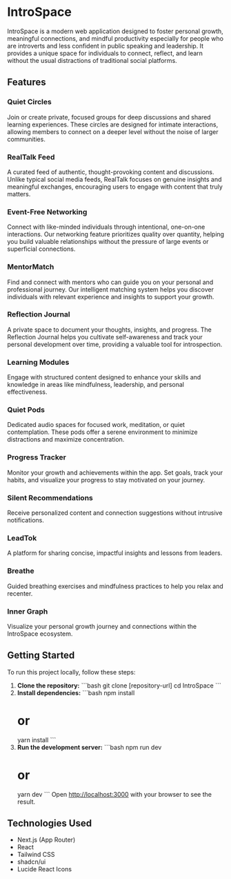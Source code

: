# IntroSpace 

IntroSpace is a modern web application designed to foster personal growth, meaningful connections, and mindful productivity especially for people who are introverts and less confident in public speaking and leadership. It provides a unique space for individuals to connect, reflect, and learn without the usual distractions of traditional social platforms.

## Features

### Quiet Circles
Join or create private, focused groups for deep discussions and shared learning experiences. These circles are designed for intimate interactions, allowing members to connect on a deeper level without the noise of larger communities.

### RealTalk Feed
A curated feed of authentic, thought-provoking content and discussions. Unlike typical social media feeds, RealTalk focuses on genuine insights and meaningful exchanges, encouraging users to engage with content that truly matters.

### Event-Free Networking
Connect with like-minded individuals through intentional, one-on-one interactions. Our networking feature prioritizes quality over quantity, helping you build valuable relationships without the pressure of large events or superficial connections.

### MentorMatch
Find and connect with mentors who can guide you on your personal and professional journey. Our intelligent matching system helps you discover individuals with relevant experience and insights to support your growth.

### Reflection Journal
A private space to document your thoughts, insights, and progress. The Reflection Journal helps you cultivate self-awareness and track your personal development over time, providing a valuable tool for introspection.

### Learning Modules
Engage with structured content designed to enhance your skills and knowledge in areas like mindfulness, leadership, and personal effectiveness.

### Quiet Pods
Dedicated audio spaces for focused work, meditation, or quiet contemplation. These pods offer a serene environment to minimize distractions and maximize concentration.

### Progress Tracker
Monitor your growth and achievements within the app. Set goals, track your habits, and visualize your progress to stay motivated on your journey.


### Silent Recommendations
Receive personalized content and connection suggestions without intrusive notifications.

### LeadTok
A platform for sharing concise, impactful insights and lessons from leaders.

### Breathe
Guided breathing exercises and mindfulness practices to help you relax and recenter.

### Inner Graph
Visualize your personal growth journey and connections within the IntroSpace ecosystem.

## Getting Started

To run this project locally, follow these steps:

1.  **Clone the repository:**
    \`\`\`bash
    git clone [repository-url]
    cd IntroSpace
    \`\`\`
2.  **Install dependencies:**
    \`\`\`bash
    npm install
    # or
    yarn install
    \`\`\`
3.  **Run the development server:**
    \`\`\`bash
    npm run dev
    # or
    yarn dev
    \`\`\`
    Open [http://localhost:3000](http://localhost:3000) with your browser to see the result.

## Technologies Used

*   Next.js (App Router)
*   React
*   Tailwind CSS
*   shadcn/ui
*   Lucide React Icons

